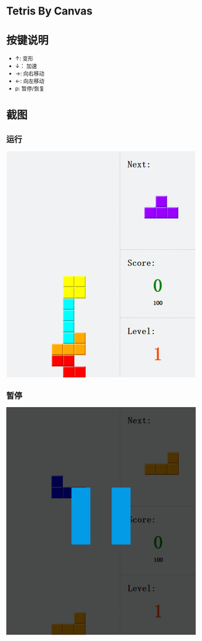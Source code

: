 # Tetris By Canvas

# 按键说明

- ↑: 变形
- ↓： 加速
- →: 向右移动
- ←: 向左移动
- p: 暂停/恢复

# 截图

## 运行

![运行](screenshots/normal.png)

## 暂停

![暂停](screenshots/pause.png)
